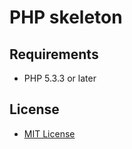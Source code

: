 PHP skeleton
================================================================================

Requirements
--------------------------------------------------------------------------------

- PHP 5.3.3 or later

License
--------------------------------------------------------------------------------

- [MIT License](http://www.opensource.org/licenses/mit-license.php)

